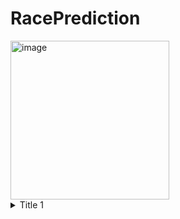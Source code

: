 # RacePrediction

<img width="254" alt="image" src="https://github.com/Tecmac/RacePrediction/assets/53382401/02e65fe1-c69a-4b10-b03d-481b502c943a">

<details>
           <summary>Title 1</summary>
           <p>Content 1 Content 1 Content 1 Content 1 Content 1</p>
         </details>
